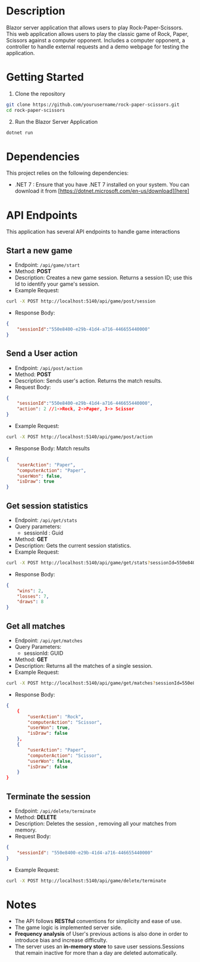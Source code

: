 # Description
Blazor server application that allows users to play Rock-Paper-Scissors. This web application allows users to play the classic game of Rock, Paper, Scissors against a computer opponent. Includes a computer opponent, a controller to handle external requests and a demo webpage for testing the application.

# Getting Started
1. Clone the repository

```bash
git clone https://github.com/yourusername/rock-paper-scissors.git
cd rock-paper-scissors
```

2. Run the Blazor Server Application

```bash
dotnet run
```

# Dependencies

This project relies on the following dependencies:

- .NET 7 : Ensure that you have .NET 7 installed on your system. You can download it from [https://dotnet.microsoft.com/en-us/download][here]

# API Endpoints

This application has several API endpoints to handle game interactions

## Start a new game

- Endpoint: `/api/game/start`
- Method: **POST**
- Description: Creates a new game session. Returns a session ID; use this Id to identify your game's session.
- Example Request:
```bash
curl -X POST http://localhost:5140/api/game/post/session
```
- Response Body:
```json
{
    "sessionId":"550e8400-e29b-41d4-a716-446655440000"
}
``` 

## Send a User action

- Endpoint: `/api/post/action`
- Method: **POST**
- Description: Sends user's action. Returns the match results.
- Request Body:
```json
{
    "sessionId":"550e8400-e29b-41d4-a716-446655440000",
    "action": 2 //1->Rock, 2->Paper, 3-> Scissor
}
```
- Example Request:
```bash
curl -X POST http://localhost:5140/api/game/post/action
```
- Response Body: Match results
```json
{
    "userAction": "Paper",
    "computerAction": "Paper",
    "userWon": false,
    "isDraw": true
}
```

## Get session statistics

- Endpoint: `/api/get/stats`
- Query parameters:
    - sessionId : Guid
- Method: **GET**
- Description: Gets the current session statistics.
- Example Request:
```bash
curl -X POST http://localhost:5140/api/game/get/stats?sessionId=550e8400-e29b-41d4-a716-446655440000
```
- Response Body:
```json
{
    "wins": 2,
    "losses": 7,
    "draws": 8
}
```

## Get all matches

- Endpoint: `/api/get/matches`
- Query Parameters:
    - sessionId: GUID
- Method: **GET**
- Description: Returns all the matches of a single session.
- Example Request:
```bash
curl -X POST http://localhost:5140/api/game/get/matches?sessionId=550e8400-e29b-41d4-a716-446655440000
```
- Response Body:
```json
{
    {
        "userAction": "Rock",
        "computerAction": "Scissor",
        "userWon": true,
        "isDraw": false
    },
    {
        "userAction": "Paper",
        "computerAction": "Scissor",
        "userWon": false,
        "isDraw": false
    }
}
```

## Terminate the session
- Endpoint: `/api/delete/terminate`
- Method: **DELETE**
- Description: Deletes the session , removing all your matches from memory.
- Request Body:
```json
{
    "sessionId": "550e8400-e29b-41d4-a716-446655440000"
}
```
- Example Request:
```bash
curl -X POST http://localhost:5140/api/game/delete/terminate
```

# Notes
- The API follows **RESTful** conventions for simplicity and ease of use.
- The game logic is implemented server side.
- **Frequency analysis** of User's previous actions is also done in order to introduce bias and increase difficulty.
- The server uses an **in-memory store** to save user sessions.Sessions that remain inactive for more than a day are deleted automatically.
